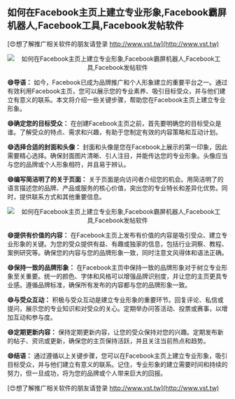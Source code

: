 ## **如何在Facebook主页上建立专业形象,Facebook霸屏机器人,Facebook工具,Facebook发帖软件**

[😍想了解推广相关软件的朋友请登录 http://www.vst.tw](http://www.vst.tw)

 <center><img src="https://vst.tw/MP4/tuiguang/png/8.png" alt="如何在Facebook主页上建立专业形象,Facebook霸屏机器人,Facebook工具,Facebook发帖软件"></center>

**😄导语：**
如今，Facebook已成为品牌推广和个人形象建立的重要平台之一。通过有效利用Facebook主页，您可以展示您的专业素养、吸引目标受众，并与他们建立有意义的联系。本文将介绍一些关键步骤，帮助您在Facebook主页上建立专业形象。

**😄确定您的目标受众：**
在创建Facebook主页之前，首先要明确您的目标受众是谁。了解受众的特点、需求和兴趣，有助于您制定有效的内容策略和互动计划。

**😄选择合适的封面和头像：**
封面和头像是您在Facebook上展示的第一印象，因此需要精心选择。确保封面图片清晰、引人注目，并能传达您的专业形象。头像应当与您的品牌或个人形象相符，并且易于辨认。

**😄编写简洁明了的关于页面：**
关于页面是向访问者介绍您的机会。用简洁明了的语言描述您的品牌、产品或服务的核心价值，突出您的专业特长和差异化优势。同时，提供联系方式和其他重要信息。

 <center><img src="https://vst.tw/MP4/tuiguang/png/6.png" alt="如何在Facebook主页上建立专业形象,Facebook霸屏机器人,Facebook工具,Facebook发帖软件"></center>

**😄提供有价值的内容：**
在Facebook主页上发布有价值的内容是吸引受众、建立专业形象的关键。为您的受众提供有益、有趣或独家的信息，包括行业洞察、教程、案例研究等。确保您的内容与您的品牌形象一致，同时注意文风得体和语法正确。

**😄保持一致的品牌形象：**
在Facebook主页中保持一致的品牌形象对于树立专业形象至关重要。统一的颜色、字体和风格可以增强品牌识别度，并让您的主页更具专业感。遵循品牌标准，确保所有发布的内容都与您的品牌形象一致。

**😄与受众互动：**
积极与受众互动是建立专业形象的重要环节。回复评论、私信或提问，展示您的专业知识和对受众的关心。定期举办问答活动、投票或赛事，以增加互动和参与度。

**😄定期更新内容：**
保持定期更新内容，让您的受众保持对您的兴趣。定期发布新的帖子、资讯或更新，确保您的主页保持活跃，并且关注当前热点和趋势。

**😄结语：**
通过遵循以上关键步骤，您可以在Facebook主页上建立专业形象，吸引目标受众，并与他们建立有意义的联系。记住，专业形象的建立需要时间和持续的努力，但一旦成功，将为您的品牌或个人带来巨大的回报。

[😍想了解推广相关软件的朋友请登录 http://www.vst.tw](http://www.vst.tw)



